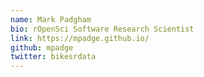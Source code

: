 ```yaml
---
name: Mark Padgham
bio: rOpenSci Software Research Scientist
link: https://mpadge.github.io/
github: mpadge
twitter: bikesrdata
---
```


